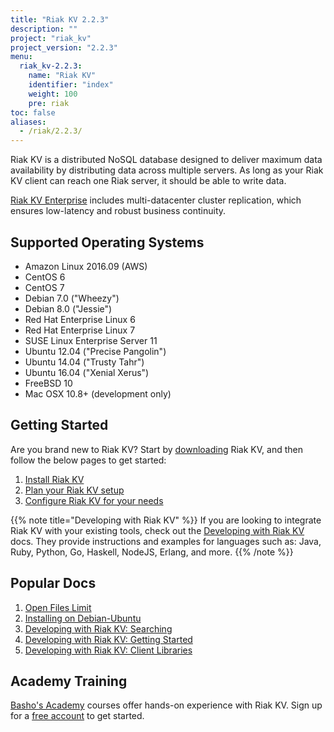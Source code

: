 ```yaml
---
title: "Riak KV 2.2.3"
description: ""
project: "riak_kv"
project_version: "2.2.3"
menu:
  riak_kv-2.2.3:
    name: "Riak KV"
    identifier: "index"
    weight: 100
    pre: riak
toc: false
aliases:
  - /riak/2.2.3/
---
```


[aboutenterprise]: http://basho.com/contact/
[config index]: {{<baseurl>}}riak/kv/2.2.3/configuring
[downloads]: {{<baseurl>}}riak/kv/2.2.3/downloads/
[install index]: {{<baseurl>}}riak/kv/2.2.3/setup/installing/
[plan index]: {{<baseurl>}}riak/kv/2.2.3/setup/planning
[perf open files]: {{<baseurl>}}riak/kv/2.2.3/using/performance/open-files-limit
[install debian & ubuntu]: {{<baseurl>}}riak/kv/2.2.3/setup/installing/debian-ubuntu
[usage search]: {{<baseurl>}}riak/kv/2.2.3/developing/usage/search
[getting started]: {{<baseurl>}}riak/kv/2.2.3/developing/getting-started
[dev client libraries]: {{<baseurl>}}riak/kv/2.2.3/developing/client-libraries



Riak KV is a distributed NoSQL database designed to deliver maximum data availability by distributing data across multiple servers. As long as your Riak KV client can reach one Riak server, it should be able to write data.

[Riak KV Enterprise][aboutenterprise] includes multi-datacenter cluster replication, which ensures low-latency and robust business continuity.

## Supported Operating Systems

- Amazon Linux 2016.09 (AWS)
- CentOS 6
- CentOS 7
- Debian 7.0 ("Wheezy")
- Debian 8.0 ("Jessie")
- Red Hat Enterprise Linux 6
- Red Hat Enterprise Linux 7
- SUSE Linux Enterprise Server 11
- Ubuntu 12.04 ("Precise Pangolin")
- Ubuntu 14.04 ("Trusty Tahr")
- Ubuntu 16.04 ("Xenial Xerus")
- FreeBSD 10
- Mac OSX 10.8+ (development only)

## Getting Started

Are you brand new to Riak KV? Start by [downloading][downloads] Riak KV, and then follow the below pages to get started:

1. [Install Riak KV][install index]
2. [Plan your Riak KV setup][plan index]
3. [Configure Riak KV for your needs][config index]

{{% note title="Developing with Riak KV" %}}
If you are looking to integrate Riak KV with your existing tools, check out the [Developing with Riak KV]({{<baseurl>}}riak/kv/2.2.3/developing) docs. They provide instructions and examples for languages such as: Java, Ruby, Python, Go, Haskell, NodeJS, Erlang, and more.
{{% /note %}}

## Popular Docs

1. [Open Files Limit][perf open files]
2. [Installing on Debian-Ubuntu][install debian & ubuntu]
3. [Developing with Riak KV: Searching][usage search]
4. [Developing with Riak KV: Getting Started][getting started]
5. [Developing with Riak KV: Client Libraries][dev client libraries]

## Academy Training

[Basho's Academy](https://academy.basho.com) courses offer hands-on experience with Riak KV. Sign up for a [free account](https://academy.basho.com/users/sign_up) to get started. 
